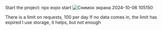 Start the project: npx expo start
![Снимок экрана 2024-10-06 105150](https://github.com/user-attachments/assets/e15dcd82-f718-4f71-82d8-4185f5b4eb62)

There is a limit on requests, 100 per day
If no data comes in, the limit has expired
I use storage, it helps, but not enough

